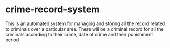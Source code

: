# crime-record-system
This is an automated system for managing and storing all the record related to criminals over a particular area. There will be a criminal record for all the criminals according to their crime, date of crime and their punishment period
